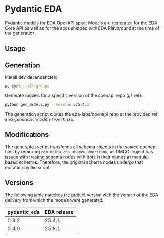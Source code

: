 # Pydantic EDA

Pydantic models for EDA OpenAPI spec. Models are generated for the EDA Core API as well as for the apps shipped with EDA Playground at the time of the generation.

## Usage

## Generation

Install dev dependencies:

```bash
uv sync --all-groups
```

Generate models for a specific version of the openapi repo (git ref):

```bash
python gen_models.py --version v25.4.1
```

The generation script clones the eda-labs/openapi repo at the provided ref and generated models from there.

## Modifications

The generation script transforms all schema objects in the source openapi files by removing `com.nokia.eda.<name>.<version>`, as DMCG project has issues with treating schema nodes with dots in their names as module-based schemas. Therefore, the original schema nodes undergo that mutation by the script.

## Versions

The following table matches the project version with the version of the EDA delivery from which the models were generated.

| pydantic_eda | EDA release |
| ------------ | ----------- |
| 0.3.2        | 25.4.1      |
| 0.4.0        | 25.8.1      |
